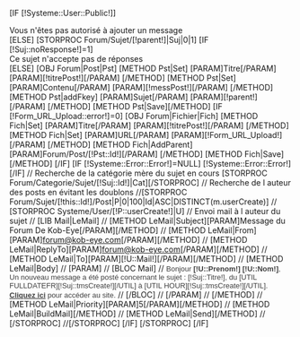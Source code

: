 [IF [!Systeme::User::Public!]]
	<div class="Infos">Vous n'&ecirc;tes pas autoris&eacute; &agrave; ajouter un message</div>
[ELSE]
	[STORPROC Forum/Sujet/[!parent!]|Suj|0|1]
		[IF [!Suj::noResponse!]=1]
			<div class="Infos">Ce sujet n'accepte pas de r&eacute;ponses</div>
		[ELSE]
			[OBJ Forum|Post|Pst]
			[METHOD Pst|Set]
				[PARAM]Titre[/PARAM]
				[PARAM][!titrePost!][/PARAM]
			[/METHOD]
			[METHOD Pst|Set]
				[PARAM]Contenu[/PARAM]
				[PARAM][!messPost!][/PARAM]
			[/METHOD]
			[METHOD Pst|addFkey]
				[PARAM]Sujet[/PARAM]
				[PARAM][!parent!][/PARAM]
			[/METHOD]
			[METHOD Pst|Save][/METHOD]
			[IF [!Form_URL_Upload::error!]=0]
				[OBJ Forum|Fichier|Fich]
				[METHOD Fich|Set]
					[PARAM]Titre[/PARAM]
					[PARAM][!titrePost!][/PARAM]
				[/METHOD]
				[METHOD Fich|Set]
					[PARAM]URL[/PARAM]
					[PARAM][!Form_URL_Upload!][/PARAM]
				[/METHOD]
				[METHOD Fich|AddParent]
					[PARAM]Forum/Post/[!Pst::Id!][/PARAM]
				[/METHOD]
				[METHOD Fich|Save][/METHOD]
			[/IF]
			[IF [!Systeme::Error::Error!]=NULL]
				[!Systeme::Error::Error!]
			[/IF]
			// Recherche de la catégorie mère du sujet en cours
			[STORPROC Forum/Categorie/Sujet/[!Suj::Id!]|Cat][/STORPROC]
			// Recherche de l auteur des posts en évitant les doublons
			//[STORPROC Forum/Sujet/[!this::Id!]/Post|P|0|100|Id|ASC|DISTINCT(m.userCreate)]
			//	[STORPROC Systeme/User/[!P::userCreate!]|U]
					// Envoi mail à l auteur du sujet
			//		[LIB Mail|LeMail]
			//		[METHOD LeMail|Subject][PARAM]Message du Forum De Kob-Eye[/PARAM][/METHOD]
			//		[METHOD LeMail|From][PARAM]forum@kob-eye.com[/PARAM][/METHOD]
			//		[METHOD LeMail|ReplyTo][PARAM]forum@kob-eye.com[/PARAM][/METHOD]
			//		[METHOD LeMail|To][PARAM][!U::Mail!][/PARAM][/METHOD]
			//		[METHOD LeMail|Body]
			//			[PARAM]
			//				[BLOC Mail]
			//					<font size="2" face="arial" color="#3F3F3F">Bonjour <strong>[!U::Prenom!] [!U::Nom!]</strong>,<br />Un nouveau message a &eacute;t&eacute; post&eacute; concernant le sujet : [!Suj::Titre!], du [UTIL FULLDATEFR][!Suj::tmsCreate!][/UTIL] &agrave; [UTIL HOUR][!Suj::tmsCreate!][/UTIL].<br /><a href="[!CONF::MODULE::SYSTEME::SITE!]" title="Connexion au site"><font size="2" face="arial" color="#3F3F3F"><strong>Cliquez ici</strong></font></a> pour acc&eacute;der au site.</font>
			//				[/BLOC]
			//			[/PARAM]
			//		[/METHOD]
			//		[METHOD LeMail|Priority][PARAM]5[/PARAM][/METHOD]
			//		[METHOD LeMail|BuildMail][/METHOD]
			//		[METHOD LeMail|Send][/METHOD]
			//	[/STORPROC]
			//[/STORPROC]
		[/IF]
	[/STORPROC]
[/IF]